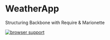 WeatherApp
==========

Structuring Backbone with Require &amp; Marionette

[![browser support](https://ci.testling.com/swapnil-bawkar/max-by.png)
](https://ci.testling.com/swapnil-bawkar/max-by)